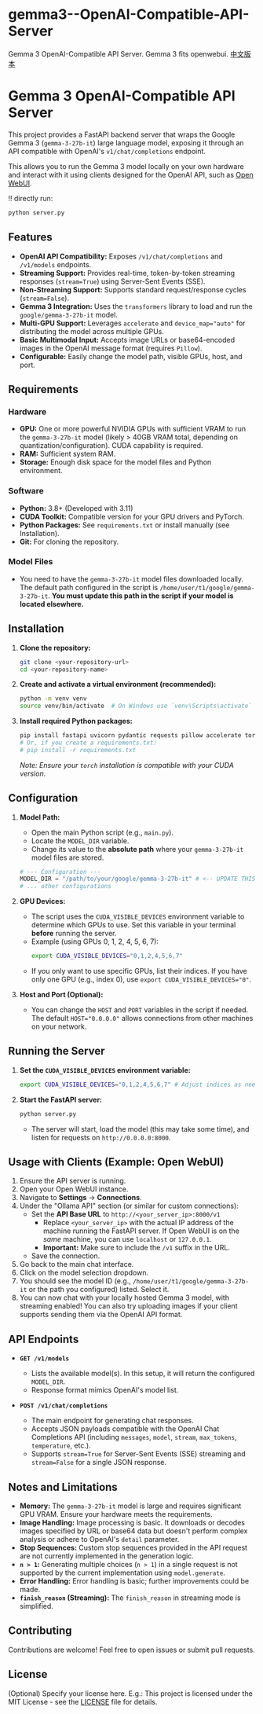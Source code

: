# gemma3--OpenAI-Compatible-API-Server
Gemma 3 OpenAI-Compatible API Server. Gemma 3 fits openwebui.
[中文版本](readme_zh.md)
# Gemma 3 OpenAI-Compatible API Server

This project provides a FastAPI backend server that wraps the Google Gemma 3 (`gemma-3-27b-it`) large language model, exposing it through an API compatible with OpenAI's `v1/chat/completions` endpoint.

This allows you to run the Gemma 3 model locally on your own hardware and interact with it using clients designed for the OpenAI API, such as [Open WebUI](https://github.com/open-webui/open-webui).

!! directly run:
```python
python server.py
```

## Features

*   **OpenAI API Compatibility:** Exposes `/v1/chat/completions` and `/v1/models` endpoints.
*   **Streaming Support:** Provides real-time, token-by-token streaming responses (`stream=True`) using Server-Sent Events (SSE).
*   **Non-Streaming Support:** Supports standard request/response cycles (`stream=False`).
*   **Gemma 3 Integration:** Uses the `transformers` library to load and run the `google/gemma-3-27b-it` model.
*   **Multi-GPU Support:** Leverages `accelerate` and `device_map="auto"` for distributing the model across multiple GPUs.
*   **Basic Multimodal Input:** Accepts image URLs or base64-encoded images in the OpenAI message format (requires `Pillow`).
*   **Configurable:** Easily change the model path, visible GPUs, host, and port.

## Requirements

### Hardware

*   **GPU:** One or more powerful NVIDIA GPUs with sufficient VRAM to run the `gemma-3-27b-it` model (likely > 40GB VRAM total, depending on quantization/configuration). CUDA capability is required.
*   **RAM:** Sufficient system RAM.
*   **Storage:** Enough disk space for the model files and Python environment.

### Software

*   **Python:** 3.8+ (Developed with 3.11)
*   **CUDA Toolkit:** Compatible version for your GPU drivers and PyTorch.
*   **Python Packages:** See `requirements.txt` or install manually (see Installation).
*   **Git:** For cloning the repository.

### Model Files

*   You need to have the `gemma-3-27b-it` model files downloaded locally. The default path configured in the script is `/home/user/t1/google/gemma-3-27b-it`. **You must update this path in the script if your model is located elsewhere.**

## Installation

1.  **Clone the repository:**
    ```bash
    git clone <your-repository-url>
    cd <your-repository-name>
    ```

2.  **Create and activate a virtual environment (recommended):**
    ```bash
    python -m venv venv
    source venv/bin/activate  # On Windows use `venv\Scripts\activate`
    ```

3.  **Install required Python packages:**
    ```bash
    pip install fastapi uvicorn pydantic requests pillow accelerate torch transformers bitsandbytes python-dotenv # Add any other specific dependencies used
    # Or, if you create a requirements.txt:
    # pip install -r requirements.txt
    ```
    *Note: Ensure your `torch` installation is compatible with your CUDA version.*

## Configuration

1.  **Model Path:**
    *   Open the main Python script (e.g., `main.py`).
    *   Locate the `MODEL_DIR` variable.
    *   Change its value to the **absolute path** where your `gemma-3-27b-it` model files are stored.
    ```python
    # --- Configuration ---
    MODEL_DIR = "/path/to/your/google/gemma-3-27b-it" # <-- UPDATE THIS
    # ... other configurations
    ```

2.  **GPU Devices:**
    *   The script uses the `CUDA_VISIBLE_DEVICES` environment variable to determine which GPUs to use. Set this variable in your terminal **before** running the server.
    *   Example (using GPUs 0, 1, 2, 4, 5, 6, 7):
        ```bash
        export CUDA_VISIBLE_DEVICES="0,1,2,4,5,6,7"
        ```
    *   If you only want to use specific GPUs, list their indices. If you have only one GPU (e.g., index 0), use `export CUDA_VISIBLE_DEVICES="0"`.

3.  **Host and Port (Optional):**
    *   You can change the `HOST` and `PORT` variables in the script if needed. The default `HOST="0.0.0.0"` allows connections from other machines on your network.

## Running the Server

1.  **Set the `CUDA_VISIBLE_DEVICES` environment variable:**
    ```bash
    export CUDA_VISIBLE_DEVICES="0,1,2,4,5,6,7" # Adjust indices as needed
    ```

2.  **Start the FastAPI server:**
    ```bash
    python server.py
    ```
    *   The server will start, load the model (this may take some time), and listen for requests on `http://0.0.0.0:8000`.

## Usage with Clients (Example: Open WebUI)

1.  Ensure the API server is running.
2.  Open your Open WebUI instance.
3.  Navigate to **Settings** -> **Connections**.
4.  Under the "Ollama API" section (or similar for custom connections):
    *   Set the **API Base URL** to `http://<your_server_ip>:8000/v1`
        *   Replace `<your_server_ip>` with the actual IP address of the machine running the FastAPI server. If Open WebUI is on the *same* machine, you can use `localhost` or `127.0.0.1`.
        *   **Important:** Make sure to include the `/v1` suffix in the URL.
    *   Save the connection.
5.  Go back to the main chat interface.
6.  Click on the model selection dropdown.
7.  You should see the model ID (e.g., `/home/user/t1/google/gemma-3-27b-it` or the path you configured) listed. Select it.
8.  You can now chat with your locally hosted Gemma 3 model, with streaming enabled! You can also try uploading images if your client supports sending them via the OpenAI API format.

## API Endpoints

*   **`GET /v1/models`**
    *   Lists the available model(s). In this setup, it will return the configured `MODEL_DIR`.
    *   Response format mimics OpenAI's model list.

*   **`POST /v1/chat/completions`**
    *   The main endpoint for generating chat responses.
    *   Accepts JSON payloads compatible with the OpenAI Chat Completions API (including `messages`, `model`, `stream`, `max_tokens`, `temperature`, etc.).
    *   Supports `stream=True` for Server-Sent Events (SSE) streaming and `stream=False` for a single JSON response.

## Notes and Limitations

*   **Memory:** The `gemma-3-27b-it` model is large and requires significant GPU VRAM. Ensure your hardware meets the requirements.
*   **Image Handling:** Image processing is basic. It downloads or decodes images specified by URL or base64 data but doesn't perform complex analysis or adhere to OpenAI's `detail` parameter.
*   **Stop Sequences:** Custom stop sequences provided in the API request are not currently implemented in the generation logic.
*   **`n > 1`:** Generating multiple choices (`n > 1`) in a single request is not supported by the current implementation using `model.generate`.
*   **Error Handling:** Error handling is basic; further improvements could be made.
*   **`finish_reason` (Streaming):** The `finish_reason` in streaming mode is simplified.

## Contributing

Contributions are welcome! Feel free to open issues or submit pull requests.

## License

(Optional) Specify your license here. E.g.:
This project is licensed under the MIT License - see the [LICENSE](LICENSE) file for details.

